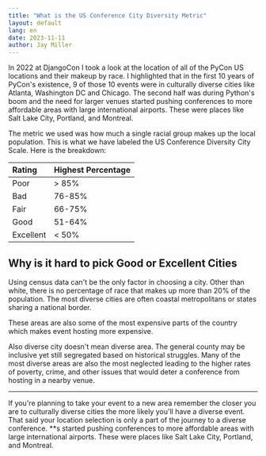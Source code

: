 ```yaml
---
title: "What is the US Conference City Diversity Metric"
layout: default
lang: en
date: 2023-11-11
author: Jay Miller
---
```


In 2022 at DjangoCon I took a look at the location of all of the PyCon US locations and their makeup by race. I highlighted that in the first 10 years of PyCon's existence, 9 of those 10 events were in culturally diverse cities like Atlanta, Washington DC and Chicago. The second half was during Python's boom and the need for larger venues started pushing conferences to more affordable areas with large international airports. These were places like Salt Lake City, Portland, and Montreal.

The metric we used was how much a single racial group makes up the local population. This is what we have labeled the US Conference Diversity City Scale. Here is the breakdown:

| Rating    | Highest Percentage |
| :-------- | :----------------- |
| Poor      | > 85%              |
| Bad       | 76-85%             |
| Fair      | 66-75%             |
| Good      | 51-64%             |
| Excellent | < 50%              |

## Why is it hard to pick Good or Excellent Cities

Using census data can't be the only factor in choosing a city. Other than white, there is no percentage of race that makes up more than 20% of the population. The most diverse cities are often coastal metropolitans or states sharing a national border.

These areas are also some of the most expensive parts of the country which makes event hosting more expensive.

Also diverse city doesn't mean diverse area. The general county may be inclusive yet still segregated based on historical struggles. Many of the most diverse areas are also the most neglected leading to the higher rates of poverty, crime, and other issues that would deter a conference from hosting in a nearby venue.

---

If you're planning to take your event to a new area remember the closer you are to culturally diverse cities the more likely you'll have a diverse event. That said your location selection is only a part of the journey to a diverse conference.
\*\*s started pushing conferences to more affordable areas with large international airports. These were places like Salt Lake City, Portland, and Montreal.
